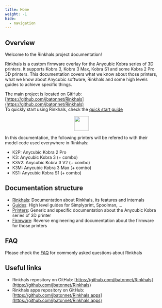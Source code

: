 ```yaml
---
title: Home
weight: -1
hide:
  - navigation
---
```


## Overview

Welcome to the Rinkhals project documentation!

Rinkhals is a custom firmware overlay for the Anycubic Kobra series of 3D printers. It supports Kobra 3, Kobra 3 Max, Kobra S1 and some Kobra 2 Pro 3D printers.
This documentation covers what we know about those printers, what we know about Anycubic software, Rinkhals and some high levels guides to achieve specific things.

The main project is located on GitHub: [https://github.com/jbatonnet/Rinkhals](https://github.com/jbatonnet/Rinkhals)<br />
To quickly start using Rinkhals, check the [quick start guide](guides/rinkhals-quick-start.md)

<p align="center">
    <img width="48" src="https://github.com/jbatonnet/Rinkhals/blob/master/icon.png?raw=true" />
</p>

In this documentation, the following printers will be refered to with their model code used everywhere in Rinkhals:

- K2P: Anycubic Kobra 2 Pro
- K3: Anycubic Kobra 3 (+ combo)
- K3V2: Anycubic Kobra 3 V2 (+ combo)
- K3M: Anycubic Kobra 3 Max (+ combo)
- KS1: Anycubic Kobra S1 (+ combo)

## Documentation structure

- [Rinkhals](Rinkhals/index.md): Documentation about Rinkhals, its features and internals
- [Guides](guides/index.md): High level guides for Simplyprint, Spoolman, ...
- [Printers](printers/index.md): Generic and specific documentation about the Anycubic Kobra series of 3D printer
- [Firmware](firmware/index.md): Reverse engineering and documentation about the firmware for those printers

## FAQ

Please check the [FAQ](faq.md) for commonly asked questions about Rinkhals

## Useful links

- Rinkhals repository on GitHub: [https://github.com/jbatonnet/Rinkhals](https://github.com/jbatonnet/Rinkhals)
- Rinkhals apps repository on GitHub: [https://github.com/jbatonnet/Rinkhals.apps](https://github.com/jbatonnet/Rinkhals.apps)
